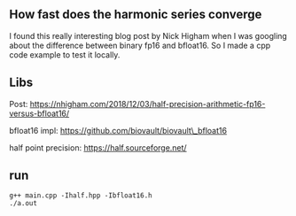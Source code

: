 ## How fast does the harmonic series converge

I found this really interesting blog post by Nick Higham when I was googling about the difference
between binary fp16 and bfloat16. So I made a cpp code example to test it locally.

## Libs

Post: https://nhigham.com/2018/12/03/half-precision-arithmetic-fp16-versus-bfloat16/

bfloat16 impl: https://github.com/biovault/biovault\_bfloat16

half point precision: https://half.sourceforge.net/

## run
```
g++ main.cpp -Ihalf.hpp -Ibfloat16.h
./a.out
```
